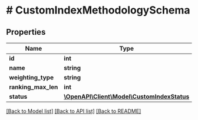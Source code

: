 # # CustomIndexMethodologySchema

## Properties

Name | Type | Description | Notes
------------ | ------------- | ------------- | -------------
**id** | **int** |  |
**name** | **string** |  |
**weighting_type** | **string** |  |
**ranking_max_len** | **int** |  |
**status** | [**\OpenAPI\Client\Model\CustomIndexStatus**](CustomIndexStatus.md) |  |

[[Back to Model list]](../../README.md#models) [[Back to API list]](../../README.md#endpoints) [[Back to README]](../../README.md)
